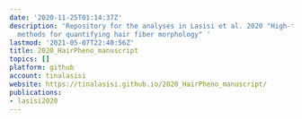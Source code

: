 ```yaml
---
date: '2020-11-25T01:14:37Z'
description: 'Repository for the analyses in Lasisi et al. 2020 "High-throughput phenotyping
  methods for quantifying hair fiber morphology" '
lastmod: '2021-05-07T22:40:56Z'
title: 2020_HairPheno_manuscript
topics: []
platform: github
account: tinalasisi
website: https://tinalasisi.github.io/2020_HairPheno_manuscript/
publications:
- lasisi2020
---
```


